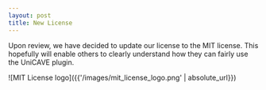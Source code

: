 ```yaml
---
layout: post
title: New License
---
```


Upon review, we have decided to update our license to the MIT license.  This hopefully will enable others to clearly understand how they can fairly use the UniCAVE plugin.

![MIT License logo]({{'/images/mit_license_logo.png' | absolute_url}})